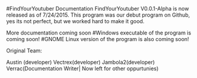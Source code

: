 #FindYourYoutuber Documentation 
FindYourYoutuber V0.0.1-Alpha is now released as of 7/24/2015.  This program was our debut program on Github, yes its not perfect, but we worked hard to make it good.

More documentation coming soon
#Windows executable of the program is coming soon! 
#GNOME Linux version of the program is also coming soon! 

Original Team: 

Austin (developer)
Vectrex(developer)
Jambola2(developer) 
Verrac(Documentation Writer| Now left for other oppurtunies)

